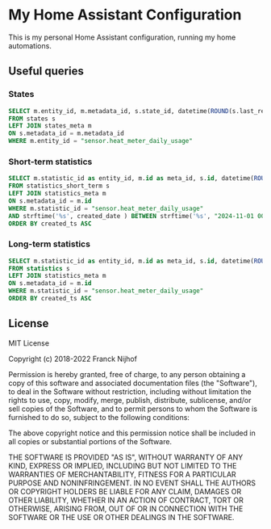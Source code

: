 # My Home Assistant Configuration

This is my personal Home Assistant configuration, running my home automations.

## Useful queries

### States

```sql
SELECT m.entity_id, m.metadata_id, s.state_id, datetime(ROUND(s.last_reported_ts), 'unixepoch') as last_reported, datetime(ROUND(s.last_updated_ts), 'unixepoch') as last_updated, state
FROM states s
LEFT JOIN states_meta m
ON s.metadata_id = m.metadata_id
WHERE m.entity_id = "sensor.heat_meter_daily_usage"
```

### Short-term statistics

```sql
SELECT m.statistic_id as entity_id, m.id as meta_id, s.id, datetime(ROUND(s.created_ts), 'unixepoch') as created_date, datetime(ROUND(s.start_ts), 'unixepoch') as start_date, s.min, s.mean, s.max, s.state, s.sum
FROM statistics_short_term s
LEFT JOIN statistics_meta m
ON s.metadata_id = m.id
WHERE m.statistic_id = "sensor.heat_meter_daily_usage"
AND strftime('%s', created_date ) BETWEEN strftime('%s', "2024-11-01 00:00:00") AND strftime('%s', "2024-11-02 00:00:00")
ORDER BY created_ts ASC
```

### Long-term statistics

```sql
SELECT m.statistic_id as entity_id, m.id as meta_id, s.id, datetime(ROUND(s.created_ts), 'unixepoch') as created_date, datetime(ROUND(s.start_ts), 'unixepoch') as start_date, s.min, s.mean, s.max, s.state, s.sum
FROM statistics s
LEFT JOIN statistics_meta m
ON s.metadata_id = m.id
WHERE m.statistic_id = "sensor.heat_meter_daily_usage"
ORDER BY created_ts ASC
```

## License

MIT License

Copyright (c) 2018-2022 Franck Nijhof

Permission is hereby granted, free of charge, to any person obtaining a copy
of this software and associated documentation files (the "Software"), to deal
in the Software without restriction, including without limitation the rights
to use, copy, modify, merge, publish, distribute, sublicense, and/or sell
copies of the Software, and to permit persons to whom the Software is
furnished to do so, subject to the following conditions:

The above copyright notice and this permission notice shall be included in all
copies or substantial portions of the Software.

THE SOFTWARE IS PROVIDED "AS IS", WITHOUT WARRANTY OF ANY KIND, EXPRESS OR
IMPLIED, INCLUDING BUT NOT LIMITED TO THE WARRANTIES OF MERCHANTABILITY,
FITNESS FOR A PARTICULAR PURPOSE AND NONINFRINGEMENT. IN NO EVENT SHALL THE
AUTHORS OR COPYRIGHT HOLDERS BE LIABLE FOR ANY CLAIM, DAMAGES OR OTHER
LIABILITY, WHETHER IN AN ACTION OF CONTRACT, TORT OR OTHERWISE, ARISING FROM,
OUT OF OR IN CONNECTION WITH THE SOFTWARE OR THE USE OR OTHER DEALINGS IN THE
SOFTWARE.